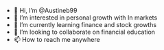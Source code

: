 - 👋 Hi, I’m @Austineb99
- 👀 I’m interested in personal growth with In markets
- 🌱 I’m currently learning finance and stock growths
- 💞️ I’m looking to collaborate on financial education
- 📫 How to reach me anywhere

<!---
Austineb99/Austineb99 is a ✨ special ✨ repository because its `README.md` (this file) appears on your GitHub profile.
You can click the Preview link to take a look at your changes.
--->
